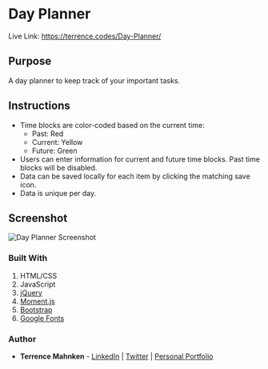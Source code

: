# Day Planner
Live Link: https://terrence.codes/Day-Planner/

## Purpose
A day planner to keep track of your important tasks.

## Instructions

- Time blocks are color-coded based on the current time:
  - Past: Red
  - Current: Yellow
  - Future: Green
- Users can enter information for current and future time blocks. Past time blocks will be disabled.
- Data can be saved locally for each item by clicking the matching save icon.
- Data is unique per day.

## Screenshot
![Day Planner Screenshot](../media/screenshot.png?raw=true)

### Built With
1. HTML/CSS
2. JavaScript
3. [jQuery](https://jquery.com/)
4. [Moment.js](https://momentjs.com/)
5. [Bootstrap](https://getbootstrap.com/)
6. [Google Fonts](http://fonts.google.com/)

### Author
* **Terrence Mahnken** - [LinkedIn](https://www.linkedin.com/in/terrencemahnken/) | [Twitter](https://twitter.com/TerrenceMahnken) | [Personal Portfolio](https://terrence.codes)